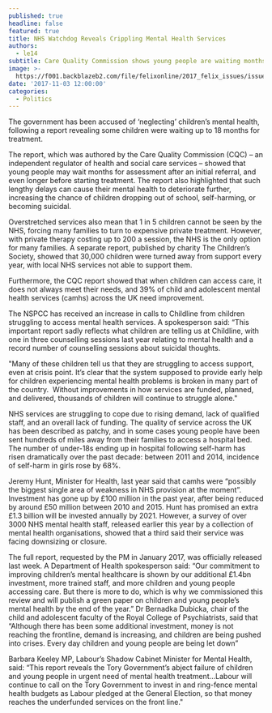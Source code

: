```yaml
---
published: true
headline: false
featured: true
title: NHS Watchdog Reveals Crippling Mental Health Services
authors:
  - le14
subtitle: Care Quality Commission shows young people are waiting months for treatment
image: >-
  https://f001.backblazeb2.com/file/felixonline/2017_felix_issues/issue_1674/1674_news_brain.jpg
date: '2017-11-03 12:00:00'
categories:
  - Politics
---
```

The government has been accused of ‘neglecting’ children’s mental health, following a report revealing some children were waiting up to 18 months for treatment.

The report, which was authored by the Care Quality Commission (CQC) – an independent regulator of health and social care services – showed that young people may wait months for assessment after an initial referral, and even longer before starting treatment. The report also highlighted that such lengthy delays can cause their mental health to deteriorate further, increasing the chance of children dropping out of school, self-harming, or becoming suicidal.

Overstretched services also mean that 1 in 5 children cannot be seen by the NHS, forcing many families to turn to expensive private treatment. However, with private therapy costing up to 200 a session, the NHS is the only option for many families. A separate report, published by charity The Children’s Society, showed that 30,000 children were turned away from support every year, with local NHS services not able to support them. 

Furthermore, the CQC report showed that when children can access care, it does not always meet their needs, and 39% of child and adolescent mental health services (camhs) across the UK need improvement. 

The NSPCC has received an increase in calls to Childline from children struggling to access mental health services. A spokesperson said: “This important report sadly reflects what children are telling us at Childline, with one in three counselling sessions last year relating to mental health and a record number of counselling sessions about suicidal thoughts. 

"Many of these children tell us that they are struggling to access support, even at crisis point. It’s clear that the system supposed to provide early help for children experiencing mental health problems is broken in many part of the country.  Without improvements in how services are funded, planned, and delivered, thousands of children will continue to struggle alone."

NHS services are struggling to cope due to rising demand, lack of qualified staff, and an overall lack of funding. The quality of service across the UK has been described as patchy, and in some cases young people have been sent hundreds of miles away from their families to access a hospital bed. The number of under-18s ending up in hospital following self-harm has risen dramatically over the past decade: between 2011 and 2014, incidence of self-harm in girls rose by 68%. 

Jeremy Hunt, Minister for Health, last year said that camhs were “possibly the biggest single area of weakness in NHS provision at the moment”. Investment has gone up by £100 million in the past year, after being reduced by around £50 million between 2010 and 2015. Hunt has promised an extra £1.3 billion will be invested annually by 2021. However, a survey of over 3000 NHS mental health staff, released earlier this year by a collection of mental health organisations, showed that a third said their service was facing downsizing or closure. 

The full report, requested by the PM in January 2017, was officially released last week. A Department of Health spokesperson said: “Our commitment to improving children’s mental healthcare is shown by our additional £1.4bn investment, more trained staff, and more children and young people accessing care. But there is more to do, which is why we commissioned this review and will publish a green paper on children and young people’s mental health by the end of the year.”
Dr Bernadka Dubicka, chair of the child and adolescent faculty of the Royal College of Psychiatrists, said that “Although there has been some additional investment, money is not reaching the frontline, demand is increasing, and children are being pushed into crises. Every day children and young people are being let down”

Barbara Keeley MP, Labour’s Shadow Cabinet Minister for Mental Health, said: “This report reveals the Tory Government’s abject failure of children and young people in urgent need of mental health treatment…Labour will continue to call on the Tory Government to invest in and ring-fence mental health budgets as Labour pledged at the General Election, so that money reaches the underfunded services on the front line."
